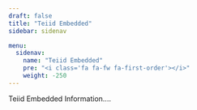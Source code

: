 ```yaml
---
draft: false
title: "Teiid Embedded"
sidebar: sidenav

menu:
  sidenav:
    name: "Teiid Embedded"
    pre: "<i class='fa fa-fw fa-first-order'></i>"
    weight: -250
---
```


Teiid Embedded Information....